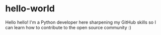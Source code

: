 # hello-world

Hello hello!
I'm a Python developer here sharpening my GitHub skills so I can learn how to contribute to the open source community :)
